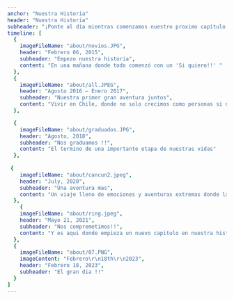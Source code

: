 ```yaml
---
anchor: "Nuestra Historia"
header: "Nuestra Historia"
subheader: "¡Ponte al día mientras comenzamos nuestro proximo capítulo!"
timeline: [
  {
    imageFileName: "about/novios.JPG",
    header: "Febrero 06, 2015",
    subheader: "Empezo nuestra historia",
    content: "En una mañana donde todo comenzó con un 'Si quiero!!' "
  },
  {
    imageFileName: "about/all.JPEG",
    header: "Agosto 2016 – Enero 2017",
    subheader: "Nuestra primer gran aventura juntos",
    content: "Vivir en Chile, donde no solo crecimos como personas si no vivimos grandes, emocionantes e increíbles momentos juntos"
  },

  {
    imageFileName: "about/graduados.JPG",
    header: "Agosto, 2018",
    subheader: "Nos graduamos !!",
    content: "El termino de una importante etapa de nuestras vidas"
  },
 
 {
    imageFileName: "about/cancun2.jpeg",
    header: "July, 2020",
    subheader: "Una aventura mas",
    content: "Un viaje lleno de emociones y aventuras extremas donde la pasamos increible"
  },
    {
    imageFileName: "about/ring.jpeg",
    header: "Mayo 21, 2021",
    subheader: "Nos compremetimos!!",
    content: "Y es aqui donde empieza un nuevo capitulo en nuestra historia"
  },
  {
    imageFileName: "about/07.PNG",
    imageContent: "Febrero\r\n18th\r\n2023",
    header: "Febrero 18, 2023",
    subheader: "El gran dia !!"
  }
]
---
```


